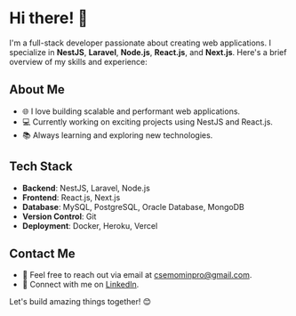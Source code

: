 # Hi there! 👋

I'm a full-stack developer passionate about creating web applications. I specialize in **NestJS**, **Laravel**, **Node.js**, **React.js**, and **Next.js**. Here's a brief overview of my skills and experience:

## About Me

- 🌐 I love building scalable and performant web applications.
- 💻 Currently working on exciting projects using NestJS and React.js.
- 📚 Always learning and exploring new technologies.

## Tech Stack

- **Backend**: NestJS, Laravel, Node.js
- **Frontend**: React.js, Next.js
- **Database**: MySQL, PostgreSQL, Oracle Database, MongoDB
- **Version Control**: Git
- **Deployment**: Docker, Heroku, Vercel

<!-- ## Projects

- 🚀 Project 1: Brief description of the project.
- 🌟 Project 2: Another cool project. -->

## Contact Me

- 📧 Feel free to reach out via email at csemominpro@gmail.com.
- 📱 Connect with me on <a href="https://www.linkedin.com/in/mominali/">LinkedIn</a>.

Let's build amazing things together! 😊
